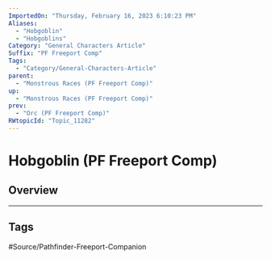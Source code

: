 ```yaml
---
ImportedOn: "Thursday, February 16, 2023 6:10:23 PM"
Aliases:
  - "Hobgoblin"
  - "Hobgoblins"
Category: "General Characters Article"
Suffix: "PF Freeport Comp"
Tags:
  - "Category/General-Characters-Article"
parent:
  - "Monstrous Races (PF Freeport Comp)"
up:
  - "Monstrous Races (PF Freeport Comp)"
prev:
  - "Orc (PF Freeport Comp)"
RWtopicId: "Topic_11282"
---
```

# Hobgoblin (PF Freeport Comp)
## Overview

---
## Tags
#Source/Pathfinder-Freeport-Companion

